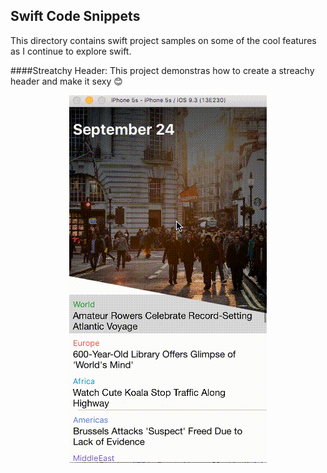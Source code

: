 Swift Code Snippets
-----------------------
This directory contains swift project samples on some of the cool features as I continue to explore swift.

####Streatchy Header:
This project demonstras how to create a streachy header and make it sexy 😊
<p align="center">
  <img src="https://github.com/kioko/swift-code-snippets/blob/master/StreachyHeaders/artwork/appDemo.gif?raw=true" alt="Final Result"/>
</p>
